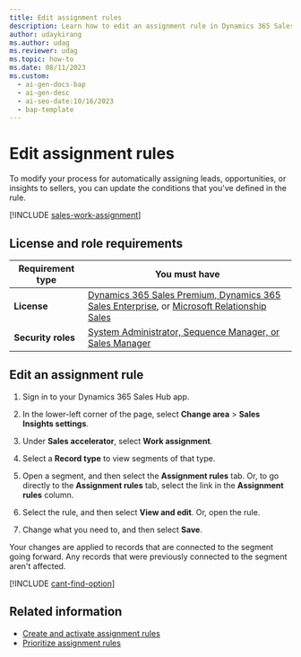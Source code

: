 ```yaml
---
title: Edit assignment rules
description: Learn how to edit an assignment rule in Dynamics 365 Sales to change the conditions that automatically assign leads, opportunities, and insights to sellers.
author: udaykirang
ms.author: udag
ms.reviewer: udag
ms.topic: how-to
ms.date: 08/11/2023
ms.custom:
  - ai-gen-docs-bap
  - ai-gen-desc
  - ai-seo-date:10/16/2023
  - bap-template
---
```


# Edit assignment rules

To modify your process for automatically assigning leads, opportunities, or insights to sellers, you can update the conditions that you've defined in the rule.

[!INCLUDE [sales-work-assignment](../includes/sales-work-assignment.md)]

## License and role requirements

| Requirement type | You must have |
|-----------------------|---------|
| **License** | [Dynamics 365 Sales Premium, Dynamics 365 Sales Enterprise](https://dynamics.microsoft.com/sales/pricing/), or [Microsoft Relationship Sales](https://dynamics.microsoft.com/en-in/sales/relationship-sales/) |
| **Security roles** | [System Administrator, Sequence Manager, or Sales Manager](security-roles-for-sales.md) |

## Edit an assignment rule

1. Sign in to your Dynamics 365 Sales Hub app.

1. In the lower-left corner of the page, select **Change area** > **Sales Insights settings**.

1. Under **Sales accelerator**, select **Work assignment**.

1. Select a **Record type** to view segments of that type.

1. Open a segment, and then select the **Assignment rules** tab. Or, to go directly to the **Assignment rules** tab, select the link in the **Assignment rules** column.

1. Select the rule, and then select **View and edit**. Or, open the rule.

1. Change what you need to, and then select **Save**.

Your changes are applied to records that are connected to the segment going forward. Any records that were previously connected to the segment aren't affected.

[!INCLUDE [cant-find-option](../includes/cant-find-option.md)]

## Related information

- [Create and activate assignment rules](wa-create-and-activate-assignment-rule.md)
- [Prioritize assignment rules](wa-change-priority-assignment-rule.md)
